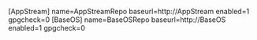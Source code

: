 [AppStream]
name=AppStreamRepo
baseurl=http://AppStream
enabled=1
gpgcheck=0
[BaseOS]
name=BaseOSRepo
baseurl=http://BaseOS
enabled=1
gpgcheck=0
